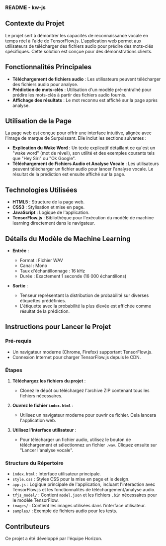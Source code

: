 ### README - kw-js

## Contexte du Projet

Le projet sert à démontrer les capacités de reconnaissance vocale en temps réel à l'aide de TensorFlow.js.
L'application web permet aux utilisateurs de télécharger des fichiers audio pour prédire des mots-clés spécifiques. 
Cette solution est conçue pour des démonstrations clients.

## Fonctionnalités Principales

- **Téléchargement de fichiers audio** : Les utilisateurs peuvent télécharger des fichiers audio pour analyse.
- **Prédiction de mots-clés** : Utilisation d'un modèle pré-entraîné pour prédire les mots-clés à partir des fichiers audio fournis.
- **Affichage des résultats** : Le mot reconnu est affiché sur la page après analyse.

## Utilisation de la Page

La page web est conçue pour offrir une interface intuitive, alignée avec l'image de marque de Surpuissant. Elle inclut les sections suivantes :

- **Explication du Wake Word** : Un texte explicatif détaillant ce qu'est un "wake word" (mot de réveil), son utilité et des exemples courants tels que "Hey Siri" ou "Ok Google".
- **Téléchargement de Fichiers Audio et Analyse Vocale** : Les utilisateurs peuvent télécharger un fichier audio pour lancer l'analyse vocale. Le résultat de la prédiction est ensuite affiché sur la page.

## Technologies Utilisées

- **HTML5** : Structure de la page web.
- **CSS3** : Stylisation et mise en page.
- **JavaScript** : Logique de l'application.
- **TensorFlow.js** : Bibliothèque pour l'exécution du modèle de machine learning directement dans le navigateur.

## Détails du Modèle de Machine Learning

- **Entrée** :
  - Format : Fichier WAV
  - Canal : Mono
  - Taux d'échantillonnage : 16 kHz
  - Durée : Exactement 1 seconde (16 000 échantillons)

- **Sortie** :
  - Tenseur représentant la distribution de probabilité sur diverses étiquettes prédéfinies.
  - L'étiquette avec la probabilité la plus élevée est affichée comme résultat de la prédiction.

## Instructions pour Lancer le Projet

### Pré-requis

- Un navigateur moderne (Chrome, Firefox) supportant TensorFlow.js.
- Connexion Internet pour charger TensorFlow.js depuis le CDN.

### Étapes

1. **Téléchargez les fichiers du projet** :
   - Clonez le dépôt ou téléchargez l'archive ZIP contenant tous les fichiers nécessaires.

2. **Ouvrez le fichier `index.html`** :
   - Utilisez un navigateur moderne pour ouvrir ce fichier. Cela lancera l'application web.

3. **Utilisez l'interface utilisateur** :
   - Pour télécharger un fichier audio, utilisez le bouton de téléchargement et sélectionnez un fichier `.wav`. Cliquez ensuite sur "Lancer l'analyse vocale".

### Structure du Répertoire

- `index.html` : Interface utilisateur principale.
- `style.css` : Styles CSS pour la mise en page et le design.
- `app.js` : Logique principale de l'application, incluant l'interaction avec TensorFlow.js et les fonctionnalités de téléchargement/analyse audio.
- `tfjs_model/` : Contient `model.json` et les fichiers `.bin` nécessaires pour le modèle TensorFlow.
- `images/` : Contient les images utilisées dans l'interface utilisateur.
- `samples/` : Exemple de fichiers audio pour les tests.

## Contributeurs

Ce projet a été développé par l'équipe Horizon. 
